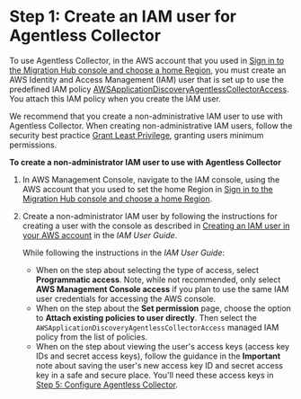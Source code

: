 # Step 1: Create an IAM user for Agentless Collector<a name="agentless-collector-gs-iam-user"></a>

To use Agentless Collector, in the AWS account that you used in [Sign in to the Migration Hub console and choose a home Region](setting-up-choose-home-region.md), you must create an AWS Identity and Access Management \(IAM\) user that is set up to use the predefined IAM policy [AWSApplicationDiscoveryAgentlessCollectorAccess](security-iam-awsmanpol.md#security-iam-awsmanpol-AWSApplicationDiscoveryAgentlessCollectorAccess)\. You attach this IAM policy when you create the IAM user\.

We recommend that you create a non\-administrative IAM user to use with Agentless Collector\. When creating non\-administrative IAM users, follow the security best practice [ Grant Least Privilege](https://docs.aws.amazon.com/IAM/latest/UserGuide/best-practices.html#grant-least-privilege), granting users minimum permissions\. 

**To create a non\-administrator IAM user to use with Agentless Collector**

1. In AWS Management Console, navigate to the IAM console, using the AWS account that you used to set the home Region in [Sign in to the Migration Hub console and choose a home Region](setting-up-choose-home-region.md)\.

1. Create a non\-administrator IAM user by following the instructions for creating a user with the console as described in [Creating an IAM user in your AWS account](https://docs.aws.amazon.com/IAM/latest/UserGuide/id_users_create.html) in the *IAM User Guide*\. 

   While following the instructions in the *IAM User Guide*:
   + When on the step about selecting the type of access, select **Programmatic access**\. Note, while not recommended, only select **AWS Management Console access** if you plan to use the same IAM user credentials for accessing the AWS console\. 
   + When on the step about the **Set permission** page, choose the option to **Attach existing policies to user directly**\. Then select the `AWSApplicationDiscoveryAgentlessCollectorAccess` managed IAM policy from the list of policies\.
   + When on the step about viewing the user's access keys \(access key IDs and secret access keys\), follow the guidance in the **Important** note about saving the user's new access key ID and secret access key in a safe and secure place\. You'll need these access keys in [Step 5: Configure Agentless Collector](agentless-collector-gs-configure.md)\.